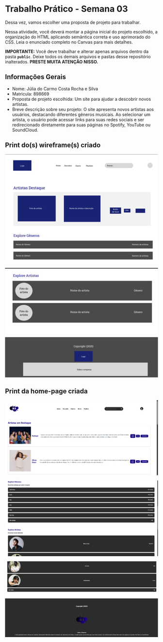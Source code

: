 # Trabalho Prático - Semana 03

Dessa vez, vamos escolher uma proposta de projeto para trabalhar.

Nessa atividade, você deverá montar a página inicial do projeto escolhido, a organização do HTML aplicando semântica correta e uso aprimorado do CSS. Leia o enunciado completo no Canvas para mais detalhes.

**IMPORTANTE:** Você deve trabalhar e alterar apenas arquivos dentro da pasta **`public`**. Deixe todos os demais arquivos e pastas desse repositório inalterados. **PRESTE MUITA ATENÇÃO NISSO.**

## Informações Gerais

- Nome: Júlia do Carmo Costa Rocha e Silva
- Matricula: 898669
- Proposta de projeto escolhida: Um site para ajudar a descobrir novos artistas.
- Breve descrição sobre seu projeto: O site apresenta novos artistas aos usuários, destacando diferentes gêneros musicais. Ao selecionar um artista, o usuário pode acessar links para suas redes sociais e ser redirecionado diretamente para suas páginas no Spotify, YouTube ou SoundCloud.


## Print do(s) wireframe(s) criado

![Imagem 1 do wireframe](/public/wireframe1.png)

![Imagem 1 do wireframe](/public/wireframe2.png)

## Print da home-page criada

![Primeira Imagem do site](/public/imagemsite1.png)

![Segunda Imagem do site](/public/imagemsite2.png)

![Terceira Imagem do site](/public/imagemsite3.png)
